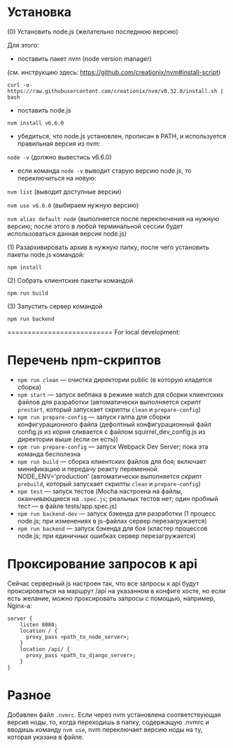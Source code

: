 # Установка

(0) Установить node.js (желательно последнюю версию)

Для этого:

- поставить пакет nvm (node version manager)

(см. инструкцию здесь: https://github.com/creationix/nvm#install-script)

`curl -o- https://raw.githubusercontent.com/creationix/nvm/v0.32.0/install.sh | bash`

- поставить node.js

`nvm install v6.6.0`

- убедиться, что node.js установлен, прописан в PATH, и используется правильная версия из nvm:

`node -v`
(должно вывестись v6.6.0)

- если команда `node -v` выводит старую версию node.js, то переключиться на новую:

`nvm list`
(выводит доступные версии)

`nvm use v6.6.0`
(выбираем нужную версию)

`nvm alias default node`
(выполняется после переключения на нужную версию; после этого в любой терминальной сессии будет использоваться данная версия node.js)

(1) Разархивировать архив в нужную папку, после чего установить пакеты node.js командой:

`npm install`

(2) Собрать клиентские пакеты командой

`npm run build`

(3) Запустить сервер командой

`npm run backend`

==========================
For local development:

# Перечень npm-скриптов

- `npm run clean` — очистка директории public (в которую кладется сборка)
- `npm start` — запуск вебпака в режиме watch для сборки клиентских файлов для разработки (автоматически выполняется скрипт `prestart`, который запускает скрипты `clean` и `prepare-config`)
- `npm run prepare-config` — запуск галпа для сборки конфигурационного файла (дефолтный конфигурационный файл config.js из корня сливается с файлом squirrel_dev_config.js из директории выше (если он есть))
- `npm run prepare-config` — запуск Webpack Dev Server; пока эта команда бесполезна
- `npm run build` — сборка клиентских файлов для боя; включает минификацию и передачу реакту переменной NODE_ENV='production' (автоматически выполняется скрипт `prebuild`, который запускает скрипты `clean` и `prepare-config`)
- `npm test` — запуск тестов (Mocha настроена на файлы, оканчивающиеся на `.spec.js`; реальных тестов нет; один пробный тест — в файле tests/app.spec.js)
- `npm run backend-dev` — запуск бэкенда для разработки (1 процесс node.js; при изменениях в js-файлах сервер перезагружается)
- `npm run backend` — запуск бэкенда для боя (кластер процессов node.js; при единичных ошибках сервер перезагружается)

# Проксирование запросов к api

Сейчас серверный js настроен так, что все запросы к api будут проксироваться на маршрут /api на указанном в конфиге хосте, но если есть желание, можно проксировать запросы с помощью, например, Nginx-а:

```
server {
    listen 8080;
    location / {
      proxy_pass <path_to_node_server>;
    }
    location /api/ {
      proxy_pass <path_to_django_server>;
    }
}
```

# Разное

Добавлен файл `.nvmrc`. Если через nvm установлена соответствующая версия ноды, то, когда переходишь в папку, содержащую .nvmrc и вводишь команду `nvm use`, nvm переключает версию ноды на ту, которая указана в файле.

